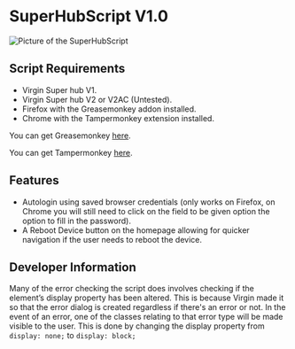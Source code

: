 # SuperHubScript V1.0

![Picture of the SuperHubScript]( https://i.imgur.com/GkrVF2V.png)

## Script Requirements
* Virgin Super hub V1.
* Virgin Super hub V2 or V2AC (Untested).
* Firefox with the Greasemonkey addon installed.
* Chrome with the Tampermonkey extension installed.

You can get Greasemonkey [here](https://addons.mozilla.org/en-GB/firefox/addon/greasemonkey/).

You can get Tampermonkey [here](https://chrome.google.com/webstore/detail/tampermonkey/dhdgffkkebhmkfjojejmpbldmpobfkfo).

## Features
* Autologin using saved browser credentials (only works on Firefox, on Chrome you will still need to click on the field to be given option the option to fill in the password).
* A Reboot Device button on the homepage allowing for quicker navigation if the user needs to reboot the device.

## Developer Information
Many of the error checking the script does involves checking if the element’s display property has been altered. This is because Virgin made it so that the error dialog is created regardless if there's an error or not. In the event of an error, one of the classes relating to that error type will be made visible to the user. This is done by changing the display property from `display: none;` to `display: block;`
